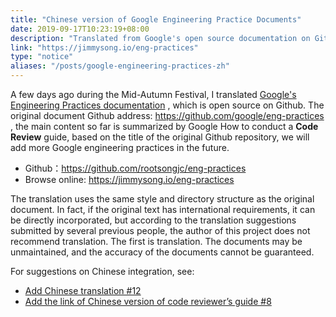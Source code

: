 ```yaml
---
title: "Chinese version of Google Engineering Practice Documents"
date: 2019-09-17T10:23:19+08:00
description: "Translated from Google's open source documentation on Github"
link: "https://jimmysong.io/eng-practices"
type: "notice"
aliases: "/posts/google-engineering-practices-zh"
---
```


A few days ago during the Mid-Autumn Festival, I translated [Google's Engineering Practices documentation](https://github.com/google/eng-practices) , which is open source on Github. The original document Github address: https://github.com/google/eng-practices , the main content so far is summarized by Google How to conduct a **Code Review** guide, based on the title of the original Github repository, we will add more Google engineering practices in the future.

- Github：<https://github.com/rootsongjc/eng-practices>
- Browse online: https://jimmysong.io/eng-practices

The translation uses the same style and directory structure as the original document. In fact, if the original text has international requirements, it can be directly incorporated, but according to the translation suggestions submitted by several previous people, the author of this project does not recommend translation. The first is translation. The documents may be unmaintained, and the accuracy of the documents cannot be guaranteed.

For suggestions on Chinese integration, see:

- [Add Chinese translation #12](https://github.com/google/eng-practices/pull/12)
- [Add the link of Chinese version of code reviewer’s guide #8](https://github.com/google/eng-practices/pull/8)